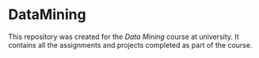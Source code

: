 # DataMining
This repository was created for the *Data Mining* course at university.   It contains all the assignments and projects completed as part of the course.
